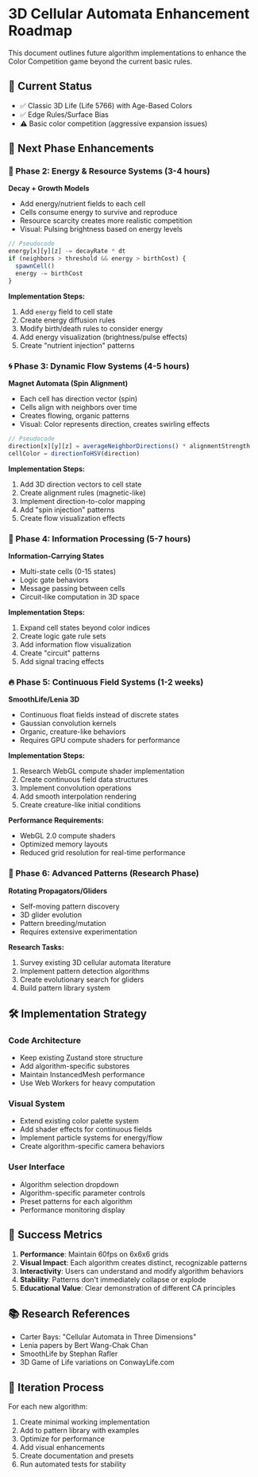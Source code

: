 # 3D Cellular Automata Enhancement Roadmap

This document outlines future algorithm implementations to enhance the Color Competition game beyond the current basic rules.

## 🎯 Current Status
- ✅ Classic 3D Life (Life 5766) with Age-Based Colors
- ✅ Edge Rules/Surface Bias
- ⚠️ Basic color competition (aggressive expansion issues)

## 🚀 Next Phase Enhancements

### 🌱 Phase 2: Energy & Resource Systems (3-4 hours)

**Decay + Growth Models**
- Add energy/nutrient fields to each cell
- Cells consume energy to survive and reproduce
- Resource scarcity creates more realistic competition
- Visual: Pulsing brightness based on energy levels

```js
// Pseudocode
energy[x][y][z] -= decayRate * dt
if (neighbors > threshold && energy > birthCost) {
  spawnCell()
  energy -= birthCost
}
```

**Implementation Steps:**
1. Add `energy` field to cell state
2. Create energy diffusion rules
3. Modify birth/death rules to consider energy
4. Add energy visualization (brightness/pulse effects)
5. Create "nutrient injection" patterns

### 🌀 Phase 3: Dynamic Flow Systems (4-5 hours)

**Magnet Automata (Spin Alignment)**
- Each cell has direction vector (spin)
- Cells align with neighbors over time
- Creates flowing, organic patterns
- Visual: Color represents direction, creates swirling effects

```js
// Pseudocode
direction[x][y][z] = averageNeighborDirections() * alignmentStrength
cellColor = directionToHSV(direction)
```

**Implementation Steps:**
1. Add 3D direction vectors to cell state
2. Create alignment rules (magnetic-like)
3. Implement direction-to-color mapping
4. Add "spin injection" patterns
5. Create flow visualization effects

### 🔧 Phase 4: Information Processing (5-7 hours)

**Information-Carrying States**
- Multi-state cells (0-15 states)
- Logic gate behaviors
- Message passing between cells
- Circuit-like computation in 3D space

**Implementation Steps:**
1. Expand cell states beyond color indices
2. Create logic gate rule sets
3. Add information flow visualization
4. Create "circuit" patterns
5. Add signal tracing effects

### 🔥 Phase 5: Continuous Field Systems (1-2 weeks)

**SmoothLife/Lenia 3D**
- Continuous float fields instead of discrete states
- Gaussian convolution kernels
- Organic, creature-like behaviors
- Requires GPU compute shaders for performance

**Implementation Steps:**
1. Research WebGL compute shader implementation
2. Create continuous field data structures
3. Implement convolution operations
4. Add smooth interpolation rendering
5. Create creature-like initial conditions

**Performance Requirements:**
- WebGL 2.0 compute shaders
- Optimized memory layouts
- Reduced grid resolution for real-time performance

### 🎨 Phase 6: Advanced Patterns (Research Phase)

**Rotating Propagators/Gliders**
- Self-moving pattern discovery
- 3D glider evolution
- Pattern breeding/mutation
- Requires extensive experimentation

**Research Tasks:**
1. Survey existing 3D cellular automata literature
2. Implement pattern detection algorithms
3. Create evolutionary search for gliders
4. Build pattern library system

## 🛠️ Implementation Strategy

### Code Architecture
- Keep existing Zustand store structure
- Add algorithm-specific substores
- Maintain InstancedMesh performance
- Use Web Workers for heavy computation

### Visual System
- Extend existing color palette system
- Add shader effects for continuous fields
- Implement particle systems for energy/flow
- Create algorithm-specific camera behaviors

### User Interface
- Algorithm selection dropdown
- Algorithm-specific parameter controls
- Preset patterns for each algorithm
- Performance monitoring display

## 🎯 Success Metrics

1. **Performance**: Maintain 60fps on 6x6x6 grids
2. **Visual Impact**: Each algorithm creates distinct, recognizable patterns
3. **Interactivity**: Users can understand and modify algorithm behaviors
4. **Stability**: Patterns don't immediately collapse or explode
5. **Educational Value**: Clear demonstration of different CA principles

## 📚 Research References

- Carter Bays: "Cellular Automata in Three Dimensions"
- Lenia papers by Bert Wang-Chak Chan
- SmoothLife by Stephan Rafler
- 3D Game of Life variations on ConwayLife.com

## 🔄 Iteration Process

For each new algorithm:
1. Create minimal working implementation
2. Add to pattern library with examples
3. Optimize for performance
4. Add visual enhancements
5. Create documentation and presets
6. Run automated tests for stability